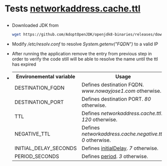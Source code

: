 <h1>
<p>Tests <a href="https://docs.oracle.com/javase/8/docs/technotes/guides/net/properties.html#nct">networkaddress.cache.ttl</a></p>
</h1>
<ul>
<li>
<p>Downloaded JDK from</p>

```bash
wget https://github.com/AdoptOpenJDK/openjdk8-binaries/releases/download/jdk8u292-b10/OpenJDK8U-jdk_x64_linux_hotspot_8u292b10.tar.gz
```

</li>
<li>
<p>Modify <i>/etc/resolv.conf</i> to resolve <i>System.getenv("FQDN")</i> to a valid IP<p>
</li>
<li>
<p>After running the application remove the entry from previous step in order to verify the code still will be able to resolve the name until the ttl has expired</p>
</li>
<li>
<table>
<tr>
<th>
Environemental variable
</th>
<th>
Usage
</th>
</tr>
<tr>
<td>
DESTINATION_FQDN
</td>
<td>Defines destination FQDN. <i>www.nowayjose1.com</i> otherwise.
</tr>
<tr>
<td>
DESTINATION_PORT
</td>
<td>Defines destination PORT. <i>80</i> otherwise.
</tr>
<tr>
<td>
TTL
</td>
<td>Defines <i>networkaddress.cache.ttl</i>. <i>120</i> otherwise.
</tr>
<tr>
<td>
NEGATIVE_TTL
</td>
<td>Defines <i>networkaddress.cache.negative.ttl</i>. <i>0</i> otherwise.
</tr>
<tr>
<td>
INITIAL_DELAY_SECONDS
</td>
<td>Defines <a href="https://docs.oracle.com/javase/8/docs/api/java/util/concurrent/ScheduledExecutorService.html#scheduleAtFixedRate-java.lang.Runnable-long-long-java.util.concurrent.TimeUnit-">initialDelay</a>. <i>7</i> otherwise.
</tr>
<tr>
<td>
PERIOD_SECONDS
</td>
<td>Defines <a href="https://docs.oracle.com/javase/8/docs/api/java/util/concurrent/ScheduledExecutorService.html#scheduleAtFixedRate-java.lang.Runnable-long-long-java.util.concurrent.TimeUnit-">period</a>. <i>3</i> otherwise.
</tr>
</table>
</ul>
